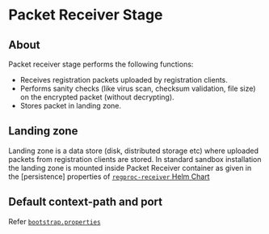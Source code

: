 # Packet Receiver Stage

## About

Packet receiver stage performs the following functions:
*  Receives registration packets uploaded by registration clients.
*  Performs sanity checks (like virus scan, checksum validation, file size) on the encrypted packet (without decrypting).
*  Stores packet in landing zone.

## Landing zone
Landing zone is a data store (disk, distributed storage etc) where uploaded packets from registration clients are stored.  In standard sandbox installation the landing zone is mounted inside Packet Receiver container as given in the [persistence] properties of [`regproc-receiver` Helm Chart](https://github.com/mosip/mosip-helm/blob/1.2.0/charts/regproc-group1/values.yaml)

## Default context-path and port
Refer [`bootstrap.properties`](src/main/resources/bootstrap.properties)

